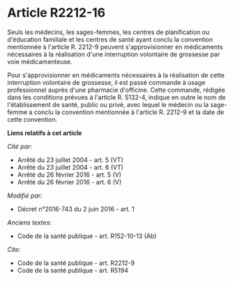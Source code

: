 # Article R2212-16

Seuls les médecins, les sages-femmes, les centres de planification ou d'éducation familiale et les centres de santé ayant
conclu la convention mentionnée à l'article R. 2212-9 peuvent s'approvisionner en médicaments nécessaires à la réalisation
d'une interruption volontaire de grossesse par voie médicamenteuse. 

Pour s'approvisionner en médicaments nécessaires à la réalisation de cette interruption volontaire de grossesse, il est passé
commande à usage professionnel auprès d'une pharmacie d'officine. Cette commande, rédigée dans les conditions prévues à
l'article R. 5132-4, indique en outre le nom de l'établissement de santé, public ou privé, avec lequel le médecin ou la sage-
femme a conclu la convention mentionnée à l'article R. 2212-9 et la date de cette convention.

**Liens relatifs à cet article**

_Cité par_:

  - Arrêté du 23 juillet 2004 - art. 5 (VT)
  - Arrêté du 23 juillet 2004 - art. 6 (VT)
  - Arrêté du 26 février 2016 - art. 5 (V)
  - Arrêté du 26 février 2016 - art. 6 (V)

_Modifié par_:

  - Décret n°2016-743 du 2 juin 2016 - art. 1

_Anciens textes_:

  - Code de la santé publique - art. R152-10-13 (Ab)

_Cite_:

  - Code de la santé publique - art. R2212-9
  - Code de la santé publique - art. R5194

